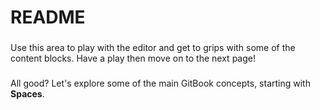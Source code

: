 # README

### &#x20;<a href="try-it-out" id="try-it-out"></a>

Use this area to play with the editor and get to grips with some of the content blocks. Have a play then move on to the next page!

### &#x20;<a href="moving-on" id="moving-on"></a>

All good? Let's explore some of the main GitBook concepts, starting with **Spaces**.
